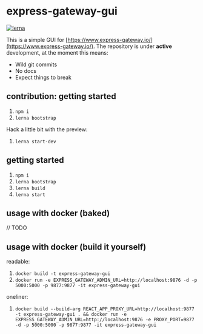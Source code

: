 # express-gateway-gui

[![lerna](https://img.shields.io/badge/maintained%20with-lerna-cc00ff.svg)](https://lerna.js.org/)

This is a simple GUI for [https://www.express-gateway.io/](https://www.express-gateway.io/).
The repository is under **active** development, at the moment this means:
- Wild git commits
- No docs
- Expect things to break

## contribution: getting started

1. ```npm i```
1. ``lerna bootstrap``

Hack a little bit with the preview:
1. ``lerna start-dev``

## getting started

1. ```npm i```
1. ``lerna bootstrap``
1. ``lerna build``
1. ``lerna start``

## usage with docker (baked)
// TODO

## usage with docker (build it yourself)

readable:
1. ``docker build -t express-gateway-gui``
1. ``docker run -e EXPRESS_GATEWAY_ADMIN_URL=http://localhost:9876 -d -p 5000:5000 -p 9877:9877 -it express-gateway-gui``

oneliner:
1. ``docker build --build-arg REACT_APP_PROXY_URL=http://localhost:9877 -t express-gateway-gui . && docker run -e EXPRESS_GATEWAY_ADMIN_URL=http://localhost:9876 -e PROXY_PORT=9877 -d -p 5000:5000 -p 9877:9877 -it express-gateway-gui``
